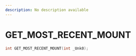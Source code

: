 ```yaml
---
description: No description available 
---
```


# GET_MOST_RECENT_MOUNT

```cpp
int GET_MOST_RECENT_MOUNT(int _Unk0);
```